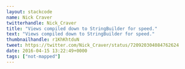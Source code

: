 ```yaml
---
layout: stackcode
name: Nick Craver
twitterhandle: Nick_Craver
title: "Views compiled down to StringBuilder for speed."
text: "Views compiled down to StringBuilder for speed."
thumbnailhandle: r1KhKhtduN
tweet: https://twitter.com/Nick_Craver/status/720920304084762624
date: 2016-04-15 13:22:49+0000
tags: ["not-mapped"]
---
```


